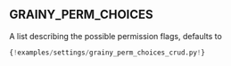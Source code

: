 ## GRAINY_PERM_CHOICES

A list describing the possible permission flags, defaults to

```py
{!examples/settings/grainy_perm_choices_crud.py!}
```

